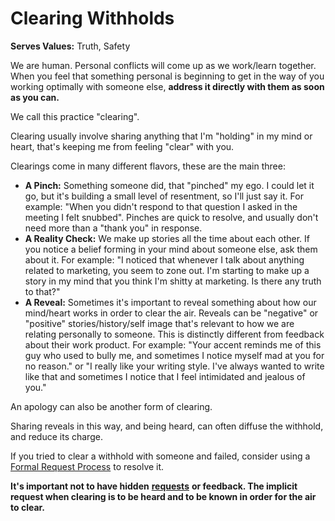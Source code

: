 # Clearing Withholds

**Serves Values:** Truth, Safety

We are human. Personal conflicts will come up as we work/learn together. When you feel that something personal is beginning to get in the way of you working optimally with someone else, **address it directly with them as soon as you can.**

We call this practice "clearing".

Clearing usually involve sharing anything that I'm "holding" in my mind or heart, that's keeping me from feeling "clear" with you.

Clearings come in many different flavors, these are the main three:

* **A Pinch:** Something someone did, that "pinched" my ego. I could let it go, but it's building a small level of resentment, so I'll just say it. For example: "When you didn't respond to that question I asked in the meeting I felt snubbed". Pinches are quick to resolve, and usually don't need more than a "thank you" in response.
* **A Reality Check:** We make up stories all the time about each other. If you notice a belief forming in your mind about someone else, ask them about it. For example: "I noticed that whenever I talk about anything related to marketing, you seem to zone out. I'm starting to make up a story in my mind that you think I'm shitty at marketing. Is there any truth to that?"
* **A Reveal:** Sometimes it's important to reveal something about how our mind/heart works in order to clear the air. Reveals can be "negative" or "positive" stories/history/self image that's relevant to how we are relating personally to someone. This is distinctly different from feedback about their work product. For example: "Your accent reminds me of this guy who used to bully me, and sometimes I notice myself mad at you for no reason." or "I really like your writing style. I've always wanted to write like that and sometimes I notice that I feel intimidated and jealous of you."

An apology can also be another form of clearing.

Sharing reveals in this way, and being heard, can often diffuse the withhold, and reduce its charge.

If you tried to clear a withhold with someone and failed, consider using a [Formal Request Process](https://github.com/MatureMasculine/guide/tree/4d5a0462fa490f4d15010be70b252a06d0ea395e/Processes/Conflict.md) to resolve it.

**It's important not to have hidden** [**requests**](requests.md) **or feedback. The implicit request when clearing is to be heard and to be known in order for the air to clear.**

